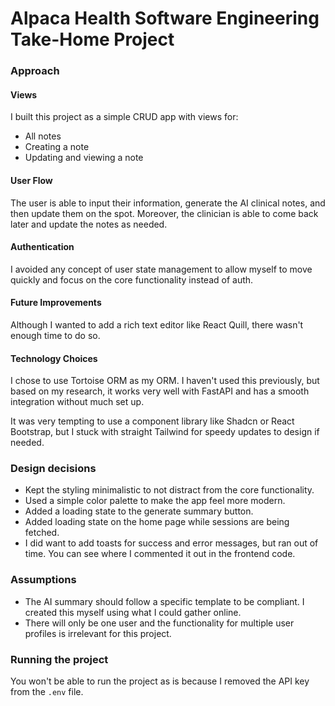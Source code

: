 # Alpaca Health Software Engineering Take-Home Project

### Approach

#### Views

I built this project as a simple CRUD app with views for:

- All notes
- Creating a note
- Updating and viewing a note

#### User Flow

The user is able to input their information, generate the AI clinical notes, and then update them on the spot. Moreover, the clinician is able to come back later and update the notes as needed.

#### Authentication

I avoided any concept of user state management to allow myself to move quickly and focus on the core functionality instead of auth.

#### Future Improvements

Although I wanted to add a rich text editor like React Quill, there wasn't enough time to do so.

#### Technology Choices

I chose to use Tortoise ORM as my ORM. I haven't used this previously, but based on my research, it works very well with FastAPI and has a smooth integration without much set up.

It was very tempting to use a component library like Shadcn or React Bootstrap, but I stuck with straight Tailwind for speedy updates to design if needed.

### Design decisions

- Kept the styling minimalistic to not distract from the core functionality.
- Used a simple color palette to make the app feel more modern.
- Added a loading state to the generate summary button.
- Added loading state on the home page while sessions are being fetched.
- I did want to add toasts for success and error messages, but ran out of time. You can see where I commented it out in the frontend code.

### Assumptions

- The AI summary should follow a specific template to be compliant. I created this myself using what I could gather online.
- There will only be one user and the functionality for multiple user profiles is irrelevant for this project.

### Running the project

You won't be able to run the project as is because I removed the API key from the `.env` file.
